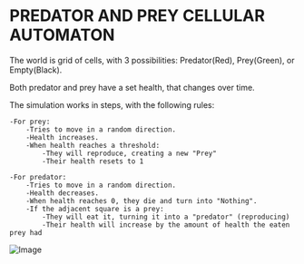 # PREDATOR AND PREY CELLULAR AUTOMATON

The world is grid of cells, with 3 possibilities: Predator(Red), Prey(Green), or Empty(Black).

Both predator and prey have a set health, that changes over time.

The simulation works in steps, with the following rules:

    -For prey:
        -Tries to move in a random direction.
        -Health increases.
        -When health reaches a threshold:
            -They will reproduce, creating a new "Prey"
            -Their health resets to 1

    -For predator:
        -Tries to move in a random direction.
        -Health decreases.
        -When health reaches 0, they die and turn into "Nothing".
        -If the adjacent square is a prey:
            -They will eat it, turning it into a "predator" (reproducing)
            -Their health will increase by the amount of health the eaten prey had
            
           
 ![Image](http://i.imgur.com/ufXdrSz.png)
